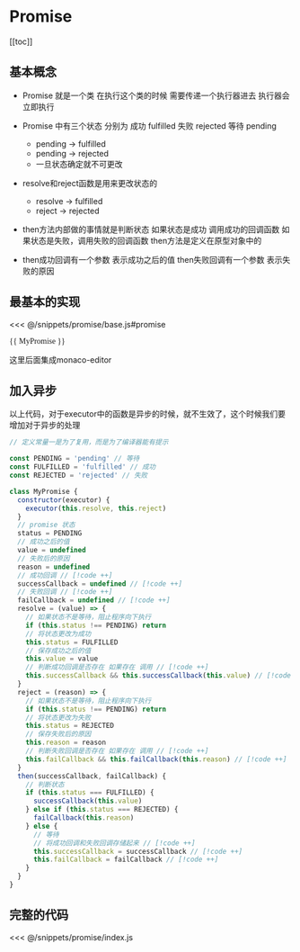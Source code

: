 # Promise

[[toc]]

<script>
import Editor from '../components/editor.vue'
import code from '../snippets/promise/base.js?raw'
</script>
<Editor :code="code" />

## 基本概念

- Promise 就是一个类 在执行这个类的时候 需要传递一个执行器进去 执行器会立即执行

- Promise 中有三个状态 分别为 成功 fulfilled 失败 rejected 等待 pending

  - pending -> fulfilled
  - pending -> rejected
  - 一旦状态确定就不可更改

- resolve和reject函数是用来更改状态的

  - resolve -> fulfilled
  - reject -> rejected

- then方法内部做的事情就是判断状态 如果状态是成功 调用成功的回调函数 如果状态是失败，调用失败的回调函数 then方法是定义在原型对象中的

- then成功回调有一个参数 表示成功之后的值 then失败回调有一个参数 表示失败的原因

## 最基本的实现

<<< @/snippets/promise/base.js#promise

<script setup>
import MyPromise from '../snippets/promise/base.js'

let promise = new MyPromise((resolve, reject) => {
  resolve('成功')
  reject('失败')
})
promise.then(
  (value) => {
    console.log(value)
  },
  (reason) => {
    console.log(reason)
  }
)

</script>

<playground>
  <pre class="text-xs text-purple" style="font-family:Casadia Code">{{ MyPromise }}</pre>
  <p>这里后面集成monaco-editor</p>
</playground>

## 加入异步

以上代码，对于executor中的函数是异步的时候，就不生效了，这个时候我们要增加对于异步的处理

```js
// 定义常量一是为了复用，而是为了编译器能有提示

const PENDING = 'pending' // 等待
const FULFILLED = 'fulfilled' // 成功
const REJECTED = 'rejected' // 失败

class MyPromise {
  constructor(executor) {
    executor(this.resolve, this.reject)
  }
  // promise 状态
  status = PENDING
  // 成功之后的值
  value = undefined
  // 失败后的原因
  reason = undefined
  // 成功回调 // [!code ++]
  successCallback = undefined // [!code ++]
  // 失败回调 // [!code ++]
  failCallback = undefined // [!code ++]
  resolve = (value) => {
    // 如果状态不是等待，阻止程序向下执行
    if (this.status !== PENDING) return
    // 将状态更改为成功
    this.status = FULFILLED
    // 保存成功之后的值
    this.value = value
    // 判断成功回调是否存在 如果存在 调用 // [!code ++]
    this.successCallback && this.successCallback(this.value) // [!code ++]
  }
  reject = (reason) => {
    // 如果状态不是等待，阻止程序向下执行
    if (this.status !== PENDING) return
    // 将状态更改为失败
    this.status = REJECTED
    // 保存失败后的原因
    this.reason = reason
    // 判断失败回调是否存在 如果存在 调用 // [!code ++]
    this.failCallback && this.failCallback(this.reason) // [!code ++]
  }
  then(successCallback, failCallback) {
    // 判断状态
    if (this.status === FULFILLED) {
      successCallback(this.value)
    } else if (this.status === REJECTED) {
      failCallback(this.reason)
    } else {
      // 等待
      // 将成功回调和失败回调存储起来 // [!code ++]
      this.successCallback = successCallback // [!code ++]
      this.failCallback = failCallback // [!code ++]
    }
  }
}
```

## 完整的代码

<<< @/snippets/promise/index.js
